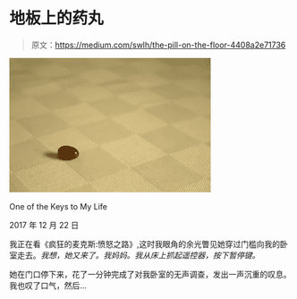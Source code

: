 # 地板上的药丸

> 原文：<https://medium.com/swlh/the-pill-on-the-floor-4408a2e71736>

![](img/990b731d66a747151c23560a477da468.png)

One of the Keys to My Life

2017 年 12 月 22 日

我正在看《疯狂的麦克斯:愤怒之路》,这时我眼角的余光瞥见她穿过门槛向我的卧室走去。*我想，她又来了。我妈妈。我从床上抓起遥控器，按下暂停键。*

她在门口停下来，花了一分钟完成了对我卧室的无声调查，发出一声沉重的叹息。我也叹了口气，然后…